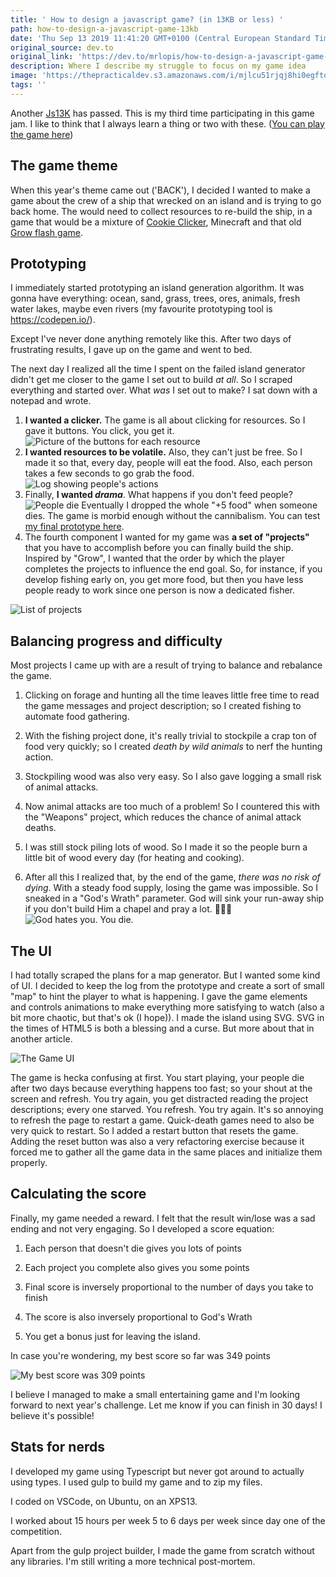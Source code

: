 ```yaml
---
title: ' How to design a javascript game? (in 13KB or less) '
path: how-to-design-a-javascript-game-13kb
date: 'Thu Sep 13 2019 11:41:20 GMT+0100 (Central European Standard Time)'
original_source: dev.to
original_link: 'https://dev.to/mrlopis/how-to-design-a-javascript-game-in-13kb-or-less-59kn'
description: Where I describe my struggle to focus on my game idea
image: 'https://thepracticaldev.s3.amazonaws.com/i/mjlcu51rjqj8hi0egfto.png'
tags: ''
---
```

Another [Js13K](https://js13kgames.com/) has passed. This is my third time participating in this game jam. I like to think that I always learn a thing or two with these. ([You can play the game here](https://js13kgames.com/entries/regresso))

## The game theme

When this year's theme came out ('BACK'), I decided I wanted to make a game about the crew of a ship that wrecked on an island and is trying to go back home. The would need to collect resources to re-build the ship, in a game that would be a mixture of [Cookie Clicker](http://orteil.dashnet.org/cookieclicker/), Minecraft and that old [Grow flash game](https://www.youtube.com/watch?v=BHoT1ig9DdU).

## Prototyping

I immediately started prototyping an island generation algorithm. It was gonna have everything: ocean, sand, grass, trees, ores, animals, fresh water lakes, maybe even rivers (my favourite prototyping tool is https://codepen.io/).

Except I've never done anything remotely like this. After two days of frustrating results, I gave up on the game and went to bed.

The next day I realized all the time I spent on the failed island generator didn't get me closer to the game I set out to build _at all_. So I scraped everything and started over. What _was_ I set out to make? I sat down with a notepad and wrote.

1. **I wanted a clicker.** The game is all about clicking for resources. So I gave it buttons. You click, you get it.
![Picture of the buttons for each resource](https://thepracticaldev.s3.amazonaws.com/i/nzubb9020nxw81el7uwe.png)
2. **I wanted resources to be volatile.** Also, they can't just be free. So I made it so that, every day, people will eat the food. Also, each person takes a few seconds to go grab the food.
![Log showing people's actions](https://thepracticaldev.s3.amazonaws.com/i/1buaapypolhs12ka9no7.png)
3. Finally, **I wanted _drama_**. What happens if you don't feed people?
![People die](https://thepracticaldev.s3.amazonaws.com/i/pza2pwg7zx20m0dsv71q.png) Eventually I dropped the whole "+5 food" when someone dies. The game is morbid enough without the cannibalism. You can test [my final prototype here](https://codepen.io/lopis/pen/yLBVmeG?editors=1010).
4. The fourth component I wanted for my game was **a set of "projects"** that you have to accomplish before you can finally build the ship. Inspired by "Grow", I wanted that the order by which the player completes the projects to influence the end goal. So, for instance, if you develop fishing early on, you get more food, but then you have less people ready to work since one person is now a dedicated fisher.

![List of projects](https://thepracticaldev.s3.amazonaws.com/i/un0vatrtqyaec5huqx26.png)

## Balancing progress and difficulty

Most projects I came up with are a result of trying to balance and rebalance the game.

1. Clicking on forage and hunting all the time leaves little free time to read the game messages and project description; so I created fishing to automate food gathering.

2. With the fishing project done, it's really trivial to stockpile a crap ton of food very quickly; so I created _death by wild animals_ to nerf the hunting action.

3. Stockpiling wood was also very easy. So I also gave logging a small risk of animal attacks.

4. Now animal attacks are too much of a problem! So I countered this with the "Weapons" project, which reduces the chance of animal attack deaths.

5. I was still stock piling lots of wood. So I made it so the people burn a little bit of wood every day (for heating and cooking).

6. After all this I realized that, by the end of the game, _there was no risk of dying_. With a steady food supply, losing the game was impossible. So I sneaked in a "God's Wrath" parameter. God will sink your run-away ship if you don't build Him a chapel and pray a lot. 🙏🙏🙏
![God hates you. You die.](https://thepracticaldev.s3.amazonaws.com/i/prn81xxdjgkgte3yujoc.png)

## The UI

I had totally scraped the plans for a map generator. But I wanted some kind of UI. I decided to keep the log from the prototype and create a sort of small "map" to hint the player to what is happening. I gave the game elements and controls animations to make everything more satisfying to watch (also a bit more chaotic, but that's ok (I hope)). I made the island using SVG. SVG in the times of HTML5 is both a blessing and a curse. But more about that in another article.

![The Game UI](https://thepracticaldev.s3.amazonaws.com/i/3kohzskoh3d1nnpqasbn.png)

The game is hecka confusing at first. You start playing, your people die after two days because everything happens too fast; so your shout at the screen and refresh. You try again, you get distracted reading the project descriptions; every one starved. You refresh. You try again. It's so annoying to refresh the page to restart a game. Quick-death games need to also be very quick to restart. So I added a restart button that resets the game. Adding the reset button was also a very refactoring exercise because it forced me to gather all the game data in the same places and initialize them properly.

## Calculating the score

Finally, my game needed a reward. I felt that the result win/lose was a sad ending and not very engaging. So I developed a score equation:

1. Each person that doesn't die gives you lots of points

2. Each project you complete also gives you some points

3. Final score is inversely proportional to the number of days you take to finish

4. The score is also inversely proportional to God's Wrath

5. You get a bonus just for leaving the island.

In case you're wondering, my best score so far was 349 points

![My best score was 309 points](https://thepracticaldev.s3.amazonaws.com/i/013xojnc7esj2c3bdni4.png)

I believe I managed to make a small entertaining game and I'm looking forward to next year's challenge. Let me know if you can finish in 30 days! I believe it's possible!

## Stats for nerds

I developed my game using Typescript but never got around to actually using types. I used gulp to build my game and to zip my files.

I coded on VSCode, on Ubuntu, on an XPS13.

I worked about 15 hours per week 5 to 6 days per week since day one of the competition.

Apart from the gulp project builder, I made the game from scratch without any libraries. I'm still writing a more technical post-mortem.


